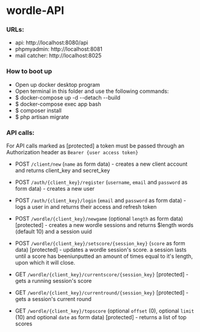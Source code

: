 # wordle-API

### URLs:
- api: http://localhost:8080/api
- phpmyadmin: http://localhost:8081
- mail catcher: http://localhost:8025

### How to boot up
- Open up docker desktop program
- Open terminal in this folder and use the following commands:
- $ docker-compose up -d --detach --build
- $ docker-compose exec app bash
- $ composer install
- $ php artisan migrate

### API calls:

For API calls marked as [protected] a token must be passed through an Authorization header as ``Bearer {user access token}``

- POST ``/client/new`` (``name`` as form data) - creates a new client account and returns client_key and secret_key

- POST ``/auth/{client_key}/register`` (``username``, ``email`` and ``password`` as form data) - creates a new user
- POST ``/auth/{client_key}/login`` (``email`` and ``password`` as form data) - logs a user in and returns their access and refresh token

- POST ``/wordle/{client_key}/newgame`` (optional ``length`` as form data) [protected] - creates a new wordle sessions and returns $length words (default 10) and a session uuid
- POST ``/wordle/{client_key}/setscore/{session_key}`` (``score`` as form data) [protected] - updates a wordle session's score. a session lasts until a score has beeniunputted an amount of times equal to it's length, upon which it will close. 
- GET ``/wordle/{client_key}/currentscore/{session_key}`` [protected] - gets a running session's score
- GET ``/wordle/{client_key}/currentround/{session_key}`` [protected] - gets a session's current round
- GET ``/wordle/{client_key}/topscore`` (optional ``offset`` (0), optional ``limit`` (10) and optional ``date`` as form data) [protected] - returns a list of top scores
